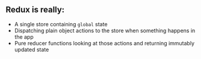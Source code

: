 ## Redux is really:
*  A single store containing `global` state
*  Dispatching plain object actions to the store when something happens in the app
*  Pure reducer functions looking at those actions and returning immutably updated state
